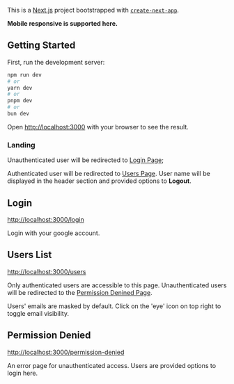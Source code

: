 This is a [Next.js](https://nextjs.org/) project bootstrapped with [`create-next-app`](https://github.com/vercel/next.js/tree/canary/packages/create-next-app). 

**Mobile responsive is supported here.**

## Getting Started

First, run the development server:

```bash
npm run dev
# or
yarn dev
# or
pnpm dev
# or
bun dev
```

Open [http://localhost:3000](http://localhost:3000) with your browser to see the result.

### Landing

Unauthenticated user will be redirected to [Login Page](http://localhost:3000/login);

Authenticated user will be redirected to [Users Page](http://localhost:3000/users). User name will be displayed in the header section and provided options to **Logout**.

## Login
[http://localhost:3000/login](http://localhost:3000/login)

Login with your google account.

## Users List
[http://localhost:3000/users](http://localhost:3000/users)

Only authenticated users are accessible to this page. Unauthenticated users will be redirected to the [Permission Denined Page](http://localhost:3000/permission-denied).

Users' emails are masked by default. Click on the 'eye' icon on top right to toggle email visibility.

## Permission Denied
[http://localhost:3000/permission-denied](http://localhost:3000/permission-denied)

An error page for unauthenticated access. Users are provided options to login here.
